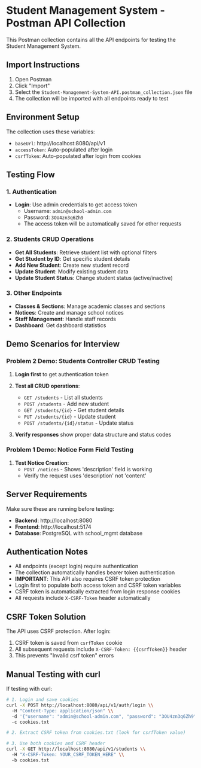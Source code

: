 # Student Management System - Postman API Collection

This Postman collection contains all the API endpoints for testing the Student Management System.

## Import Instructions

1. Open Postman
2. Click "Import"
3. Select the `Student-Management-System-API.postman_collection.json` file
4. The collection will be imported with all endpoints ready to test

## Environment Setup

The collection uses these variables:
- `baseUrl`: http://localhost:8080/api/v1
- `accessToken`: Auto-populated after login
- `csrfToken`: Auto-populated after login from cookies

## Testing Flow

### 1. Authentication
- **Login**: Use admin credentials to get access token
  - Username: `admin@school-admin.com`
  - Password: `3OU4zn3q6Zh9`
  - The access token will be automatically saved for other requests

### 2. Students CRUD Operations
- **Get All Students**: Retrieve student list with optional filters
- **Get Student by ID**: Get specific student details
- **Add New Student**: Create new student record
- **Update Student**: Modify existing student data
- **Update Student Status**: Change student status (active/inactive)

### 3. Other Endpoints
- **Classes & Sections**: Manage academic classes and sections
- **Notices**: Create and manage school notices
- **Staff Management**: Handle staff records
- **Dashboard**: Get dashboard statistics

## Demo Scenarios for Interview

### Problem 2 Demo: Students Controller CRUD Testing

1. **Login first** to get authentication token
2. **Test all CRUD operations**:
   - `GET /students` - List all students
   - `POST /students` - Add new student
   - `GET /students/{id}` - Get student details
   - `PUT /students/{id}` - Update student
   - `POST /students/{id}/status` - Update status

3. **Verify responses** show proper data structure and status codes

### Problem 1 Demo: Notice Form Field Testing

1. **Test Notice Creation**:
   - `POST /notices` - Shows 'description' field is working
   - Verify the request uses 'description' not 'content'

## Server Requirements

Make sure these are running before testing:
- **Backend**: http://localhost:8080
- **Frontend**: http://localhost:5174
- **Database**: PostgreSQL with school_mgmt database

## Authentication Notes

- All endpoints (except login) require authentication
- The collection automatically handles bearer token authentication
- **IMPORTANT**: This API also requires CSRF token protection
- Login first to populate both access token and CSRF token variables
- CSRF token is automatically extracted from login response cookies
- All requests include `X-CSRF-Token` header automatically

## CSRF Token Solution

The API uses CSRF protection. After login:
1. CSRF token is saved from `csrfToken` cookie
2. All subsequent requests include `X-CSRF-Token: {{csrfToken}}` header
3. This prevents "Invalid csrf token" errors

## Manual Testing with curl

If testing with curl:
```bash
# 1. Login and save cookies
curl -X POST http://localhost:8080/api/v1/auth/login \\
  -H "Content-Type: application/json" \\
  -d '{"username": "admin@school-admin.com", "password": "3OU4zn3q6Zh9"}' \\
  -c cookies.txt

# 2. Extract CSRF token from cookies.txt (look for csrfToken value)

# 3. Use both cookies and CSRF header
curl -X GET http://localhost:8080/api/v1/students \\
  -H "X-CSRF-Token: YOUR_CSRF_TOKEN_HERE" \\
  -b cookies.txt
```